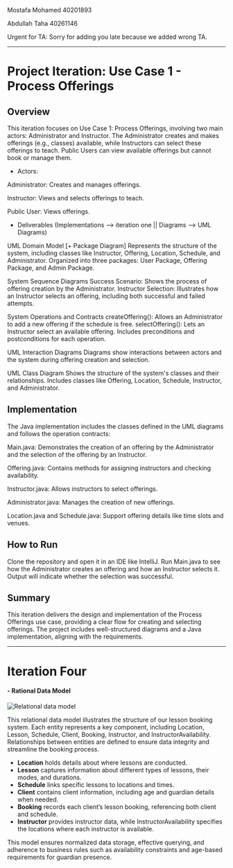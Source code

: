 Mostafa Mohamed 40201893

Abdullah Taha 40261146

Urgent for TA: Sorry for adding you late because we added wrong TA.
___________________________________________________________________________________________________________________________________________________________

# Project Iteration: Use Case 1 - Process Offerings

## Overview

This iteration focuses on Use Case 1: Process Offerings, involving two main actors: Administrator and Instructor. The Administrator creates and makes offerings (e.g., classes) available, while Instructors can select these offerings to teach. Public Users can view available offerings but cannot book or manage them.

- Actors:

Administrator: Creates and manages offerings.

Instructor: Views and selects offerings to teach.

Public User: Views offerings.

- Deliverables (Implementations --> iteration one || Diagrams --> UML Diagrams)

UML Domain Model [+ Package Diagram]
Represents the structure of the system, including classes like Instructor, Offering, Location, Schedule, and Administrator.
Organized into three packages: User Package, Offering Package, and Admin Package.

System Sequence Diagrams
Success Scenario: Shows the process of offering creation by the Administrator.
Instructor Selection: Illustrates how an Instructor selects an offering, including both successful and failed attempts.

System Operations and Contracts
createOffering(): Allows an Administrator to add a new offering if the schedule is free.
selectOffering(): Lets an Instructor select an available offering.
Includes preconditions and postconditions for each operation.

UML Interaction Diagrams
Diagrams show interactions between actors and the system during offering creation and selection.

UML Class Diagram
Shows the structure of the system's classes and their relationships.
Includes classes like Offering, Location, Schedule, Instructor, and Administrator.

## Implementation
The Java implementation includes the classes defined in the UML diagrams and follows the operation contracts:

Main.java: Demonstrates the creation of an offering by the Administrator and the selection of the offering by an Instructor.


Offering.java: Contains methods for assigning instructors and checking availability.

Instructor.java: Allows instructors to select offerings.

Administrator.java: Manages the creation of new offerings.

Location.java and Schedule.java: Support offering details like time slots and venues.


## How to Run

Clone the repository and open it in an IDE like IntelliJ.
Run Main.java to see how the Administrator creates an offering and how an Instructor selects it.
Output will indicate whether the selection was successful.

## Summary

This iteration delivers the design and implementation of the Process Offerings use case, providing a clear flow for creating and selecting offerings. The project includes well-structured diagrams and a Java implementation, aligning with the requirements.

----------------------------------------------------------------------------------------------------

# Iteration Four 

#### - Rational Data Model 

![Relational data model](https://github.com/user-attachments/assets/285ca1c8-5055-4ed9-a927-2ade56627da2)


This relational data model illustrates the structure of our lesson booking system. Each entity represents a key component, including Location, Lesson, Schedule, Client, Booking, Instructor, and InstructorAvailability. Relationships between entities are defined to ensure data integrity and streamline the booking process.

- **Location** holds details about where lessons are conducted.
- **Lesson** captures information about different types of lessons, their modes, and durations.
- **Schedule** links specific lessons to locations and times.
- **Client** contains client information, including age and guardian details when needed.
- **Booking** records each client’s lesson booking, referencing both client and schedule.
- **Instructor** provides instructor data, while InstructorAvailability specifies the locations where each instructor is available.

This model ensures normalized data storage, effective querying, and adherence to business rules such as availability constraints and age-based requirements for guardian presence.



